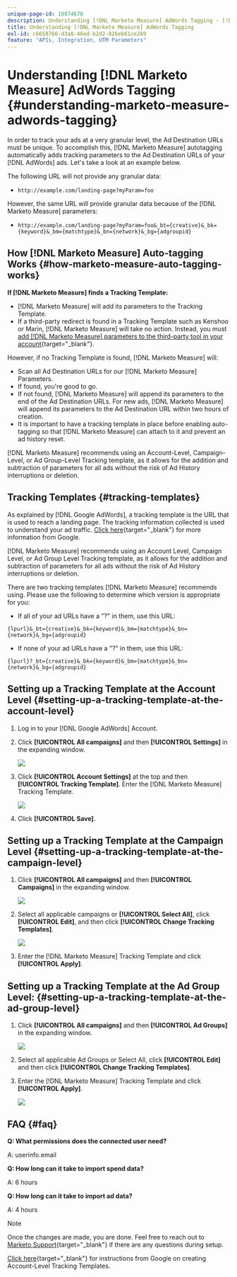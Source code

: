 ```yaml
---
unique-page-id: 18874678
description: Understanding [!DNL Marketo Measure] AdWords Tagging - [!DNL Marketo Measure] - Product Documentation
title: Understanding [!DNL Marketo Measure] AdWords Tagging
exl-id: c6658766-d3a8-46ed-b2d2-826eb61ce269
feature: "APIs, Integration, UTM Parameters"
---
```

# Understanding [!DNL Marketo Measure] AdWords Tagging {#understanding-marketo-measure-adwords-tagging}

In order to track your ads at a very granular level, the Ad Destination URLs must be unique. To accomplish this, [!DNL Marketo Measure] autotagging automatically adds tracking parameters to the Ad Destination URLs of your [!DNL AdWords] ads. Let's take a look at an example below.

The following URL will not provide any granular data:

* `http://example.com/landing-page?myParam=foo`

However, the same URL will provide granular data because of the [!DNL Marketo Measure] parameters:

* `http://example.com/landing-page?myParam=foo&_bt={creative}&_bk={keyword}&_bm={matchtype}&_bn={network}&_bg={adgroupid}`

## How [!DNL Marketo Measure] Auto-tagging Works {#how-marketo-measure-auto-tagging-works}

**If [!DNL Marketo Measure] finds a Tracking Template:**

* [!DNL Marketo Measure] will add its parameters to the Tracking Template.
* If a third-party redirect is found in a Tracking Template such as Kenshoo or Marin, [!DNL Marketo Measure] will take no action. Instead, you must [add [!DNL Marketo Measure] parameters to the third-party tool in your account](/help/api-connections/utilizing-marketo-measures-api-connections/how-bid-management-tools-affect-marketo-measure.md){target="_blank"}.

However, if no Tracking Template is found, [!DNL Marketo Measure] will:

* Scan all Ad Destination URLs for our [!DNL Marketo Measure] Parameters.
* If found, you're good to go.
* If not found, [!DNL Marketo Measure] will append its parameters to the end of the Ad Destination URLs. For new ads, [!DNL Marketo Measure] will append its parameters to the Ad Destination URL within two hours of creation.
* It is important to have a tracking template in place before enabling auto-tagging so that [!DNL Marketo Measure] can attach to it and prevent an ad history reset.

[!DNL Marketo Measure] recommends using an Account-Level, Campaign-Level, or Ad Group-Level Tracking template, as it allows for the addition and subtraction of parameters for all ads without the risk of Ad History interruptions or deletion.

## Tracking Templates {#tracking-templates}

As explained by [!DNL Google AdWords], a tracking template is the URL that is used to reach a landing page. The tracking information collected is used to understand your ad traffic. [Click here](https://support.google.com/adwords/answer/7197008?hl=en){target="_blank"} for more information from Google.

[!DNL Marketo Measure] recommends using an Account Level, Campaign Level, or Ad Group Level Tracking template, as it allows for the addition and subtraction of parameters for all ads without the risk of Ad History interruptions or deletion.

There are two tracking templates [!DNL Marketo Measure] recommends using. Please use the following to determine which version is appropriate for you:

* If all of your ad URLs have a "?" in them, use this URL:

`{lpurl}&_bt={creative}&_bk={keyword}&_bm={matchtype}&_bn={network}&_bg={adgroupid}`

* If none of your ad URLs have a "?" in them, use this URL:

`{lpurl}?_bt={creative}&_bk={keyword}&_bm={matchtype}&_bn={network}&_bg={adgroupid}`

## Setting up a Tracking Template at the Account Level {#setting-up-a-tracking-template-at-the-account-level}

1. Log in to your [!DNL Google AdWords] Account.

1. Click **[!UICONTROL All campaigns]** and then **[!UICONTROL Settings]** in the expanding window.

   ![](assets/1.png)

1. Click **[!UICONTROL Account Settings]** at the top and then **[!UICONTROL Tracking Template]**. Enter the [!DNL Marketo Measure] Tracking Template.

   ![](assets/2-1.png)

1. Click **[!UICONTROL Save]**.

## Setting up a Tracking Template at the Campaign Level {#setting-up-a-tracking-template-at-the-campaign-level}

1. Click **[!UICONTROL All campaigns]** and then **[!UICONTROL Campaigns]** in the expanding window.

   ![](assets/3.png)

1. Select all applicable campaigns or **[!UICONTROL Select All]**, click **[!UICONTROL Edit]**, and then click **[!UICONTROL Change Tracking Templates]**.

   ![](assets/4-1.png)

1. Enter the [!DNL Marketo Measure] Tracking Template and click **[!UICONTROL Apply]**.

## Setting up a Tracking Template at the Ad Group Level: {#setting-up-a-tracking-template-at-the-ad-group-level}

1. Click **[!UICONTROL All campaigns]** and then **[!UICONTROL Ad Groups]** in the expanding window.

   ![](assets/5-1.png)

1. Select all applicable Ad Groups or Select All, click **[!UICONTROL Edit]** and then click **[!UICONTROL Change Tracking Templates]**.

1. Enter the [!DNL Marketo Measure] Tracking Template and click **[!UICONTROL Apply]**.

   ![](assets/6-1.png)

## FAQ {#faq}

**Q: What permissions does the connected user need?**

A: userinfo.email

**Q: How long can it take to import spend data?**

A: 6 hours

**Q: How long can it take to import ad data?**

A: 4 hours

>[!NOTE]
>
>Once the changes are made, you are done. Feel free to reach out to [Marketo Support](https://nation.marketo.com/t5/support/ct-p/Support){target="_blank"} if there are any questions during setup.

[Click here](https://support.google.com/adwords/answer/6076199?hl=en#tracking){target="_blank"} for instructions from Google on creating Account-Level Tracking Templates.
